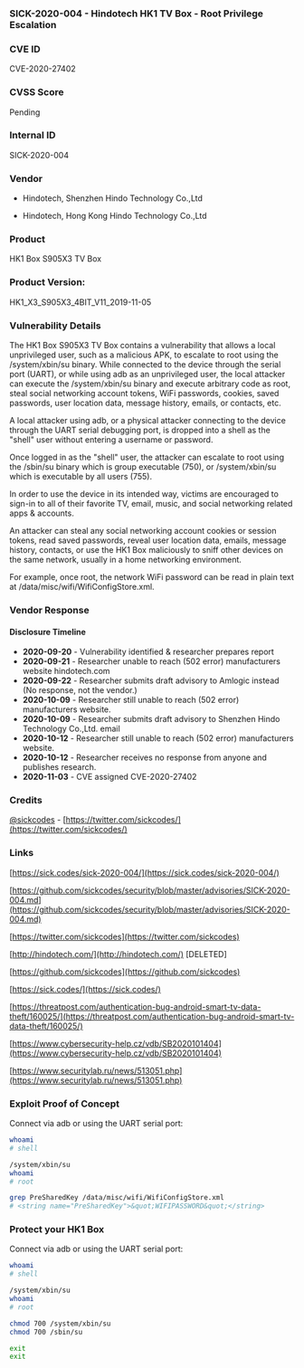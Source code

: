 ### SICK-2020-004 - Hindotech HK1 TV Box - Root Privilege Escalation

### CVE ID
CVE-2020-27402

### CVSS Score
Pending

### Internal ID
SICK-2020-004
        
### Vendor
- Hindotech, Shenzhen Hindo Technology Co.,Ltd

- Hindotech, Hong Kong Hindo Technology Co.,Ltd

### Product
HK1 Box S905X3 TV Box

### Product Version:
HK1_X3_S905X3_4BIT_V11_2019-11-05

### Vulnerability Details

The HK1 Box S905X3 TV Box contains a vulnerability that allows a local unprivileged user, such as a malicious APK, to escalate to root using the /system/xbin/su binary. While connected to the device through the serial port (UART), or while using adb as an unprivileged user, the local attacker can execute the /system/xbin/su binary and execute arbitrary code as root, steal social networking account tokens, WiFi passwords, cookies, saved passwords, user location data, message history, emails, or contacts, etc.

A local attacker using adb, or a physical attacker connecting to the device through the UART serial debugging port, is dropped into a shell as the "shell" user without entering a username or password.

Once logged in as the "shell" user, the attacker can escalate to root using the /sbin/su binary which is group executable (750), or /system/xbin/su which is executable by all users (755).

In order to use the device in its intended way, victims are encouraged to sign-in to all of their favorite TV, email, music, and social networking related apps & accounts.

An attacker can steal any social networking account cookies or session tokens, read saved passwords, reveal user location data, emails, message history, contacts, or use the HK1 Box maliciously to sniff other devices on the same network, usually in a home networking environment.

For example, once root, the network WiFi password can be read in plain text at /data/misc/wifi/WifiConfigStore.xml.

### Vendor Response

#### Disclosure Timeline
* **2020-09-20** - Vulnerability identified & researcher prepares report
* **2020-09-21** - Researcher unable to reach (502 error) manufacturers website hindotech.com
* **2020-09-22** - Researcher submits draft advisory to Amlogic instead (No response, not the vendor.)
* **2020-10-09** - Researcher still unable to reach (502 error) manufacturers website.
* **2020-10-09** - Researcher submits draft advisory to Shenzhen Hindo Technology Co.,Ltd. email
* **2020-10-12** - Researcher still unable to reach (502 error) manufacturers website.
* **2020-10-12** - Researcher receives no response from anyone and publishes research.
* **2020-11-03** - CVE assigned CVE-2020-27402

### Credits

[@sickcodes](https://twitter.com/sickcodes/) - [https://twitter.com/sickcodes/](https://twitter.com/sickcodes/)

### Links

[https://sick.codes/sick-2020-004/](https://sick.codes/sick-2020-004/)

[https://github.com/sickcodes/security/blob/master/advisories/SICK-2020-004.md](https://github.com/sickcodes/security/blob/master/advisories/SICK-2020-004.md)

[https://twitter.com/sickcodes](https://twitter.com/sickcodes)

[http://hindotech.com/](http://hindotech.com/) [DELETED]

[https://github.com/sickcodes](https://github.com/sickcodes)

[https://sick.codes/](https://sick.codes/)

[https://threatpost.com/authentication-bug-android-smart-tv-data-theft/160025/](https://threatpost.com/authentication-bug-android-smart-tv-data-theft/160025/)

[https://www.cybersecurity-help.cz/vdb/SB2020101404](https://www.cybersecurity-help.cz/vdb/SB2020101404)

[https://www.securitylab.ru/news/513051.php](https://www.securitylab.ru/news/513051.php)


### Exploit Proof of Concept

Connect via adb or using the UART serial port:

```bash
whoami
# shell

/system/xbin/su
whoami
# root

grep PreSharedKey /data/misc/wifi/WifiConfigStore.xml
# <string name="PreSharedKey">&quot;WIFIPASSWORD&quot;</string>

```

### Protect your HK1 Box

Connect via adb or using the UART serial port:

```bash
whoami
# shell

/system/xbin/su
whoami
# root

chmod 700 /system/xbin/su
chmod 700 /sbin/su

exit
exit

```
